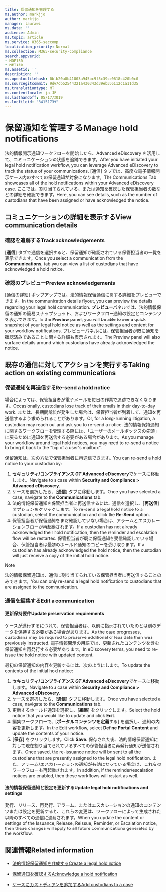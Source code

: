 ```yaml
---
title: 保留通知を管理する
ms.author: markjjo
author: markjjo
manager: laurawi
ms.date: ''
audience: Admin
ms.topic: article
ms.service: O365-seccomp
localization_priority: Normal
ms.collection: M365-security-compliance
search.appverid:
- MOE150
- MET150
ms.assetid: ''
description: ''
ms.openlocfilehash: 0b1b20a8b41803a945bc9f5c39cd0618c420b0c0
ms.sourcegitcommit: 9d67cb52544321a430343d39eb336112c1a11d35
ms.translationtype: MT
ms.contentlocale: ja-JP
ms.lasthandoff: 05/17/2019
ms.locfileid: "34151739"
---
```

# <a name="manage-hold-notifications"></a><span data-ttu-id="c3f41-102">保留通知を管理する</span><span class="sxs-lookup"><span data-stu-id="c3f41-102">Manage hold notifications</span></span>

<span data-ttu-id="c3f41-103">法的情報開示通知ワークフローを開始したら、Advanced eDiscovery を活用して、コミュニケーションの状態を追跡できます。</span><span class="sxs-lookup"><span data-stu-id="c3f41-103">After you have initiated your legal hold notification workflow, you can leverage  Advanced eDiscovery to track the status of your communications.</span></span> <span data-ttu-id="c3f41-104">[通信] タブでは、高度な電子情報開示ケース内のすべての保留通知が対象になります。</span><span class="sxs-lookup"><span data-stu-id="c3f41-104">The Communications Tab showcases all of the hold notifications within your Advanced eDiscovery case.</span></span> <span data-ttu-id="c3f41-105">ここでは、割り当てられている、または通知を確認した保管担当者の数などの詳細を確認できます。</span><span class="sxs-lookup"><span data-stu-id="c3f41-105">Here, you can see details, such as the number of custodians that have been assigned or have acknowledged the notice.</span></span>

## <a name="view-communication-details"></a><span data-ttu-id="c3f41-106">コミュニケーションの詳細を表示する</span><span class="sxs-lookup"><span data-stu-id="c3f41-106">View communication details</span></span>

### <a name="track-acknowledgements"></a><span data-ttu-id="c3f41-107">確認を追跡する</span><span class="sxs-lookup"><span data-stu-id="c3f41-107">Track acknowledgements</span></span>

<span data-ttu-id="c3f41-108">[**通信**] タブで通信を選択すると、保留通知が確認されている保管担当者の一覧を表示できます。</span><span class="sxs-lookup"><span data-stu-id="c3f41-108">Once you select a communication from the **Communications**, tab you can view a list of custodians that have acknowledged a hold notice.</span></span> 

### <a name="preview-acknowledgements"></a><span data-ttu-id="c3f41-109">確認のプレビュー</span><span class="sxs-lookup"><span data-stu-id="c3f41-109">Preview acknowledgements</span></span>

<span data-ttu-id="c3f41-110">[通信の詳細] ポップアップでは、法的情報保留通信に関する詳細をプレビューできます。</span><span class="sxs-lookup"><span data-stu-id="c3f41-110">In the communication details flyout, you can preview the details regarding your legal hold communication.</span></span> <span data-ttu-id="c3f41-111">**プレビュー**パネルでは、法的情報保留の通知の簡易スナップショット、およびワークフロー通知の設定とコンテンツを表示できます。</span><span class="sxs-lookup"><span data-stu-id="c3f41-111">In the **Preview** panel, you will be able to see a quick snapshot of your legal hold notice as well as the settings and content for your workflow notifications.</span></span> <span data-ttu-id="c3f41-112">プレビューパネルには、保管担当者が既に通知を確認済みであることに関する詳細も表示されます。</span><span class="sxs-lookup"><span data-stu-id="c3f41-112">The Preview panel will also surface details around which custodians have already acknowledged the notice.</span></span>

## <a name="taking-action-on-existing-communications"></a><span data-ttu-id="c3f41-113">既存の通信に対してアクションを実行する</span><span class="sxs-lookup"><span data-stu-id="c3f41-113">Taking action on existing communications</span></span>

### <a name="re-send-a-hold-notice"></a><span data-ttu-id="c3f41-114">保留通知を再送信する</span><span class="sxs-lookup"><span data-stu-id="c3f41-114">Re-send a hold notice</span></span>

<span data-ttu-id="c3f41-115">場合によっては、保管担当者が電子メールを毎日の作業で追跡できなくなります。</span><span class="sxs-lookup"><span data-stu-id="c3f41-115">Occasionally, custodians lose track of their emails in their day-to-day work.</span></span> <span data-ttu-id="c3f41-116">または、長期間訴訟が発生した場合は、保管担当者が到着して、通知を再送信するよう求められることがあります。</span><span class="sxs-lookup"><span data-stu-id="c3f41-116">Or, for a long-running litigation, a custodian may reach out and ask you to re-send a notice.</span></span> <span data-ttu-id="c3f41-117">法的情報保持通知に関するワークフローを管理する際には、「ユーザーのメールボックスの先頭」に戻るために通知を再送信する必要がある場合があります。</span><span class="sxs-lookup"><span data-stu-id="c3f41-117">As you manage your workflow around legal hold notices, you may need to re-send a notice to bring it back to the "top of a user's mailbox".</span></span>

<span data-ttu-id="c3f41-118">保留通知は、次の方法で保管担当者に再送信できます。</span><span class="sxs-lookup"><span data-stu-id="c3f41-118">You can re-send a hold notice to your custodian by:</span></span>
1. <span data-ttu-id="c3f41-119">**セキュリティ/コンプライアンス _GT_ Advanced eDiscovery**でケースに移動します。</span><span class="sxs-lookup"><span data-stu-id="c3f41-119">Navigate to a case within **Security and Compliance > Advanced eDiscovery**.</span></span>
2. <span data-ttu-id="c3f41-120">ケースを選択したら、[**通信**] タブに移動します。</span><span class="sxs-lookup"><span data-stu-id="c3f41-120">Once you have selected a case, navigate to the **Communications** tab.</span></span>
3. <span data-ttu-id="c3f41-121">法的情報保留通知を保管担当者に再送信するには、通信を選択し、[**再送信**] オプションをクリックします。</span><span class="sxs-lookup"><span data-stu-id="c3f41-121">To re-send a legal hold notice to a custodian, select the communication and click the **Re-Send** option.</span></span>
4. <span data-ttu-id="c3f41-122">保管担当者が保留通知をまだ確認していない場合は、アラームとエスカレーションフローが再起動されます。</span><span class="sxs-lookup"><span data-stu-id="c3f41-122">If a custodian has not already acknowledged their hold notification, then the reminder and escalation flow will be restarted.</span></span> <span data-ttu-id="c3f41-123">保管担当者が既に保留通知を受信確認している場合、保管担当者は最初のホールド通知のコピーを受け取ります。</span><span class="sxs-lookup"><span data-stu-id="c3f41-123">If a custodian has already acknowledged the hold notice, then the custodian will just receive a copy of the initial hold notice.</span></span>

> [!NOTE]
> <span data-ttu-id="c3f41-124">法的情報保留通知は、通信に割り当てられている保管担当者に再送信することのみできます。</span><span class="sxs-lookup"><span data-stu-id="c3f41-124">You can only re-send a legal hold notification to custodians that are assigned to the communication.</span></span> 

### <a name="edit-a-communication"></a><span data-ttu-id="c3f41-125">通信を編集する</span><span class="sxs-lookup"><span data-stu-id="c3f41-125">Edit a communication</span></span>

#### <a name="update-preservation-requirements"></a><span data-ttu-id="c3f41-126">更新保持要件</span><span class="sxs-lookup"><span data-stu-id="c3f41-126">Update preservation requirements</span></span>
  
<span data-ttu-id="c3f41-127">ケースが進行するにつれて、保管担当者は、以前に指示されていたのとは別のデータを保持する必要がある場合があります。</span><span class="sxs-lookup"><span data-stu-id="c3f41-127">As the case progresses, custodians may be required to preserve additional or less data than was previously instructed.</span></span> <span data-ttu-id="c3f41-128">電子情報開示の用語では、更新されたコンテンツを含む保留通知を再発行する必要があります。</span><span class="sxs-lookup"><span data-stu-id="c3f41-128">In eDiscovery terms, you need to re-issue the hold notice with updated content.</span></span>

<span data-ttu-id="c3f41-129">最初の保留通知の内容を更新するには、次のようにします。</span><span class="sxs-lookup"><span data-stu-id="c3f41-129">To update the contents of the initial hold notice:</span></span>

1. <span data-ttu-id="c3f41-130">**セキュリティ/コンプライアンス _GT_ Advanced eDiscovery**でケースに移動します。</span><span class="sxs-lookup"><span data-stu-id="c3f41-130">Navigate to a case within **Security and Compliance > Advanced eDiscovery**.</span></span>
2. <span data-ttu-id="c3f41-131">ケースを選択したら、[**通信**] タブに移動します。</span><span class="sxs-lookup"><span data-stu-id="c3f41-131">Once you have selected a case, navigate to the **Communications** tab.</span></span>
3. <span data-ttu-id="c3f41-132">更新するホールド通知を選択し、[**編集**] をクリックします。</span><span class="sxs-lookup"><span data-stu-id="c3f41-132">Select the hold notice that you would like to update and click **Edit**.</span></span>
4. <span data-ttu-id="c3f41-133">編集ワークフローで、[**ポータルコンテンツを定義**する] を選択し、通知の内容を更新します。</span><span class="sxs-lookup"><span data-stu-id="c3f41-133">In the Edit workflow, select **Define Portal Content** and update the contents of your notice.</span></span> 
5. <span data-ttu-id="c3f41-134">**[保存]** をクリックします。</span><span class="sxs-lookup"><span data-stu-id="c3f41-134">Click **Save**.</span></span> <span data-ttu-id="c3f41-135">保存された後、法的情報保留通知に対して現在割り当てられているすべての保管担当者に再発行通知が送信されます。</span><span class="sxs-lookup"><span data-stu-id="c3f41-135">Once saved, the re-issuance notice will be sent to all the custodians that are presently assigned to the legal hold notification.</span></span> <span data-ttu-id="c3f41-136">また、アラーム/エスカレーションの通知が有効になっている場合は、これらのワークフローも再起動されます。</span><span class="sxs-lookup"><span data-stu-id="c3f41-136">In addition, if the reminder/escalation notices are enabled, then these workflows will restart as well.</span></span> 


#### <a name="update-legal-hold-notifications-and-settings"></a><span data-ttu-id="c3f41-137">法的情報保留通知と設定を更新する</span><span class="sxs-lookup"><span data-stu-id="c3f41-137">Update legal hold notifications and settings</span></span>

<span data-ttu-id="c3f41-138">発行、リリース、再発行、アラーム、またはエスカレーションの通知のコンテンツまたは設定を更新すると、これらの変更は、ワークフローによって生成された以降のすべての通信に適用されます。</span><span class="sxs-lookup"><span data-stu-id="c3f41-138">When you update the content or settings of the Issuance, Release, Reissue, Reminder, or Escalation notice, then these changes will apply to all future communications generated by the workflow.</span></span>

## <a name="related-information"></a><span data-ttu-id="c3f41-139">関連情報</span><span class="sxs-lookup"><span data-stu-id="c3f41-139">Related information</span></span> 

- [<span data-ttu-id="c3f41-140">法的情報保留通知を作成する</span><span class="sxs-lookup"><span data-stu-id="c3f41-140">Create a legal hold notice</span></span>](create-hold-notification.md)
    
- [<span data-ttu-id="c3f41-141">保留通知を確認する</span><span class="sxs-lookup"><span data-stu-id="c3f41-141">Acknowledge a hold notification</span></span>](acknowledge-hold-notification.md)
    
- [<span data-ttu-id="c3f41-142">ケースにカストディアンを追加する</span><span class="sxs-lookup"><span data-stu-id="c3f41-142">Add custodians to a case</span></span>](add-custodians-to-case.md)